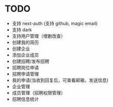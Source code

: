 # TODO

- 支持 next-auth (支持 github, magic email)
- 支持 dark
- 支持用户管理（增删改查）
- 创建我的简历
- 创建企业
- 添加企业成员
- 创建招聘/发布招聘
- 招聘岗位申请
- 招聘申请管理
- 我的申请(当收到回复后，可查看邮箱，发送信息)
- 企业管理
- 成员管理（招聘权限管理）
- 招聘信息统计
